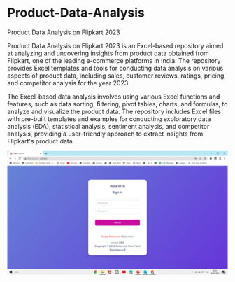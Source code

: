 # Product-Data-Analysis
Product Data Analysis on Flipkart 2023


Product Data Analysis on Flipkart 2023 is an Excel-based repository aimed at analyzing and uncovering insights from product data obtained from Flipkart, one of the leading e-commerce platforms in India. The repository provides Excel templates and tools for conducting data analysis on various aspects of product data, including sales, customer reviews, ratings, pricing, and competitor analysis for the year 2023.

The Excel-based data analysis involves using various Excel functions and features, such as data sorting, filtering, pivot tables, charts, and formulas, to analyze and visualize the product data. The repository includes Excel files with pre-built templates and examples for conducting exploratory data analysis (EDA), statistical analysis, sentiment analysis, and competitor analysis, providing a user-friendly approach to extract insights from Flipkart's product data.

![alt text](https://github.com/pavan2131/IOTA-Firmware/blob/main/Picture1.png)
